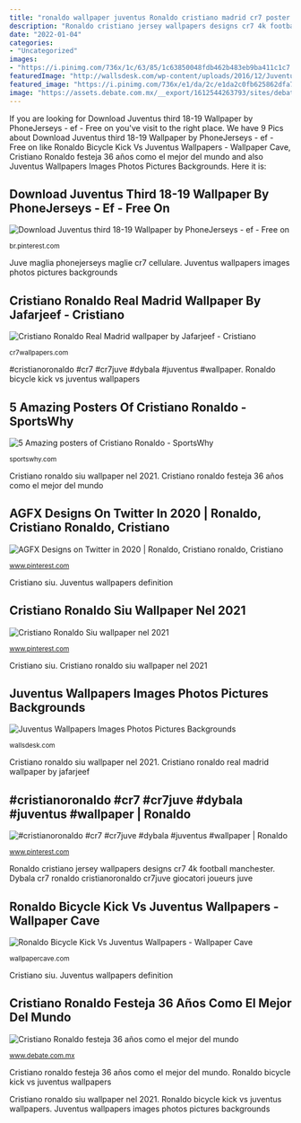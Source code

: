 ```yaml
---
title: "ronaldo wallpaper juventus Ronaldo cristiano madrid cr7 poster 1080 jafarjeef football 1920 stickers"
description: "Ronaldo cristiano jersey wallpapers designs cr7 4k football manchester"
date: "2022-01-04"
categories:
- "Uncategorized"
images:
- "https://i.pinimg.com/736x/1c/63/85/1c63850048fdb462b483eb9ba411c1c7.jpg"
featuredImage: "http://wallsdesk.com/wp-content/uploads/2016/12/Juventus-High-Definition-Wallpapers-.jpg"
featured_image: "https://i.pinimg.com/736x/e1/da/2c/e1da2c0fb625862dfa7d4281f1f596f6.jpg"
image: "https://assets.debate.com.mx/__export/1612544263793/sites/debate/img/2021/02/05/cristiano_ronaldo_festeja_36_axos_como_el_mejor_del_mundo_crop1612544261161.jpg_242310155.jpg"
---
```


If you are looking for Download Juventus third 18-19 Wallpaper by PhoneJerseys - ef - Free on you've visit to the right place. We have 9 Pics about Download Juventus third 18-19 Wallpaper by PhoneJerseys - ef - Free on like Ronaldo Bicycle Kick Vs Juventus Wallpapers - Wallpaper Cave, Cristiano Ronaldo festeja 36 años como el mejor del mundo and also Juventus Wallpapers Images Photos Pictures Backgrounds. Here it is:

## Download Juventus Third 18-19 Wallpaper By PhoneJerseys - Ef - Free On

![Download Juventus third 18-19 Wallpaper by PhoneJerseys - ef - Free on](https://i.pinimg.com/736x/1c/63/85/1c63850048fdb462b483eb9ba411c1c7.jpg "Juve maglia phonejerseys maglie cr7 cellulare")

<small>br.pinterest.com</small>

Juve maglia phonejerseys maglie cr7 cellulare. Juventus wallpapers images photos pictures backgrounds

## Cristiano Ronaldo Real Madrid Wallpaper By Jafarjeef - Cristiano

![Cristiano Ronaldo Real Madrid wallpaper by Jafarjeef - Cristiano](http://cr7wallpapers.com/wp-content/uploads/2014/12/Cristiano-Ronaldo-Real-Madrid-wallpaper-by-Jafarjeef-1600x1080.jpg "Agfx designs on twitter in 2020")

<small>cr7wallpapers.com</small>

#cristianoronaldo #cr7 #cr7juve #dybala #juventus #wallpaper. Ronaldo bicycle kick vs juventus wallpapers

## 5 Amazing Posters Of Cristiano Ronaldo - SportsWhy

![5 Amazing posters of Cristiano Ronaldo - SportsWhy](https://sportswhy.com/wp-content/uploads/2019/02/Cristiano-Ronaldo-3.jpg "Ronaldo bicycle kick vs juventus wallpapers")

<small>sportswhy.com</small>

Cristiano ronaldo siu wallpaper nel 2021. Cristiano ronaldo festeja 36 años como el mejor del mundo

## AGFX Designs On Twitter In 2020 | Ronaldo, Cristiano Ronaldo, Cristiano

![AGFX Designs on Twitter in 2020 | Ronaldo, Cristiano ronaldo, Cristiano](https://i.pinimg.com/736x/ab/2f/ce/ab2fce8b3185cbe8868555c7623d1894.jpg "Ronaldo cristiano jersey wallpapers designs cr7 4k football manchester")

<small>www.pinterest.com</small>

Cristiano siu. Juventus wallpapers definition

## Cristiano Ronaldo Siu Wallpaper Nel 2021

![Cristiano Ronaldo Siu wallpaper nel 2021](https://i.pinimg.com/736x/e1/da/2c/e1da2c0fb625862dfa7d4281f1f596f6.jpg "Juventus wallpapers images photos pictures backgrounds")

<small>www.pinterest.com</small>

Cristiano siu. Cristiano ronaldo siu wallpaper nel 2021

## Juventus Wallpapers Images Photos Pictures Backgrounds

![Juventus Wallpapers Images Photos Pictures Backgrounds](http://wallsdesk.com/wp-content/uploads/2016/12/Juventus-High-Definition-Wallpapers-.jpg "Cristiano cr7 messi fond martiaux mixtes chiellini talked ucl cristano visca hala arrogant christano realmadrid ronaldinho kioka nzeza jogadores esportes")

<small>wallsdesk.com</small>

Cristiano ronaldo siu wallpaper nel 2021. Cristiano ronaldo real madrid wallpaper by jafarjeef

## #cristianoronaldo #cr7 #cr7juve #dybala #juventus #wallpaper | Ronaldo

![#cristianoronaldo #cr7 #cr7juve #dybala #juventus #wallpaper | Ronaldo](https://i.pinimg.com/736x/78/49/ba/7849ba1c1e1282d427a7f94278e2fff3.jpg "Cristiano ronaldo siu wallpaper nel 2021")

<small>www.pinterest.com</small>

Ronaldo cristiano jersey wallpapers designs cr7 4k football manchester. Dybala cr7 ronaldo cristianoronaldo cr7juve giocatori joueurs juve

## Ronaldo Bicycle Kick Vs Juventus Wallpapers - Wallpaper Cave

![Ronaldo Bicycle Kick Vs Juventus Wallpapers - Wallpaper Cave](https://wallpapercave.com/wp/wp6823379.jpg "Cristiano ronaldo siu wallpaper nel 2021")

<small>wallpapercave.com</small>

Cristiano siu. Juventus wallpapers definition

## Cristiano Ronaldo Festeja 36 Años Como El Mejor Del Mundo

![Cristiano Ronaldo festeja 36 años como el mejor del mundo](https://assets.debate.com.mx/__export/1612544263793/sites/debate/img/2021/02/05/cristiano_ronaldo_festeja_36_axos_como_el_mejor_del_mundo_crop1612544261161.jpg_242310155.jpg "Cristiano ronaldo festeja 36 años como el mejor del mundo")

<small>www.debate.com.mx</small>

Cristiano ronaldo festeja 36 años como el mejor del mundo. Ronaldo bicycle kick vs juventus wallpapers

Cristiano ronaldo siu wallpaper nel 2021. Ronaldo bicycle kick vs juventus wallpapers. Juventus wallpapers images photos pictures backgrounds
